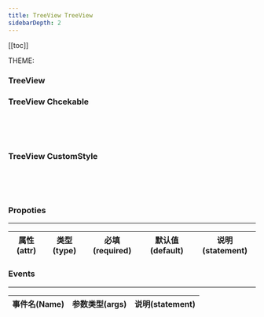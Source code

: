 ```yaml
---
title: TreeView TreeView
sidebarDepth: 2
---
```


<script>
  export default {
    data(){
      return {
        theme:0,
          files:[
          {
          label:"Folder",
          icon: "ms-Icon--Folder",
          children:[
            {
              label:"Folder",
              icon: "ms-Icon--Folder",
              children:[
                {
                  label:"File",
                  icon: "ms-Icon--FileCode"

                },
                
            {
              label:"File",
                  icon: "ms-Icon--FileCode"

            }
              ]
            },
            {
              label:"File",
                  icon: "ms-Icon--FileCode"

            },
          ]
        },
        {
          label:"File",
                  icon: "ms-Icon--FileCode"

        }]
      }
    },
    computed:{
      $theme(){
        return !this.theme?'light':'dark';
      },
      divStyle(){
        if (this.$theme=='light'){
          return {
            backgroundColor:'#fff',
            padding:'20px',
            color:'#000',
          }
        }else{
          return {
            backgroundColor:'#000',
            padding:'20px',
            color:'#fff',
          }
        }
      }
    },
    methods:{
      alert(text){
        alert(text);
      },
      go(url){
        window.location.href=url
      },
      click(item){
        console.log(item)
      }
    }
  }
</script>

[[toc]]

<div :style="divStyle">
THEME:<fv-toggle-switch v-model="theme" :on="$theme" :off="$theme" :theme="$theme"/>
</div>

### TreeView

<ClientOnly>
<div :style="divStyle">
<fv-TreeView :theme="$theme" :data="files">
</fv-TreeView>
</div>
</ClientOnly>

### TreeView Chcekable

<ClientOnly>
<div :style="divStyle">
<fv-TreeView :theme="$theme" :data="files" :checkable="true" @click="click">
</fv-TreeView>
</div>
</ClientOnly>

<br/>
<br/>
<br/>

### TreeView CustomStyle

<ClientOnly>
<div :style="divStyle">
<fv-TreeView :theme="$theme" :data="files" :checkable="true" @click="click" :viewStyle="{backgroundColor:'#2ed573',color:'#fff'}">
</fv-TreeView>
</div>
</ClientOnly>

<br/>
<br/>
<br/>

### Propoties

---

| 属性(attr) | 类型(type) | 必填(required) | 默认值(default) | 说明(statement) |
| :--------: | :--------: | :------------: | :-------------: | :-------------: |


### Events

---

| 事件名(Name) | 参数类型(args) | 说明(statement) |
| :----------: | :------------: | :-------------: |

